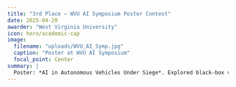 ```yaml
---
title: "3rd Place – WVU AI Symposium Poster Contest"
date: 2025-04-20
awarder: "West Virginia University"
icon: hero/academic-cap
image:
  filename: "uploads/WVU_AI_Symp.jpg"
  caption: "Poster at WVU AI Symposium"
  focal_point: Center
summary: |
  Poster: *AI in Autonomous Vehicles Under Siege*. Explored black-box vs. white-box perspectives in adversarial AI for AVs.
---
```

